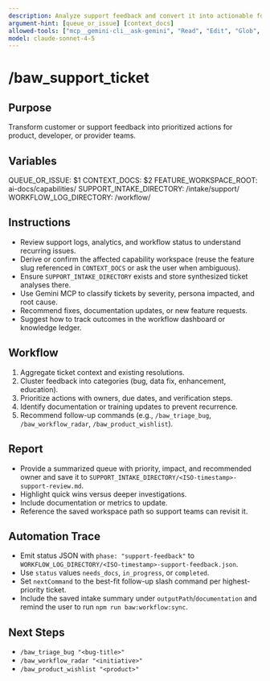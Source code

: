 ```yaml
---
description: Analyze support feedback and convert it into actionable follow-ups
argument-hint: [queue_or_issue] [context_docs]
allowed-tools: ["mcp__gemini-cli__ask-gemini", "Read", "Edit", "Glob", "Grep", "MultiEdit", "Bash"]
model: claude-sonnet-4-5
---
```


# /baw_support_ticket

## Purpose
Transform customer or support feedback into prioritized actions for product, developer, or provider teams.

## Variables
QUEUE_OR_ISSUE: $1
CONTEXT_DOCS: $2
FEATURE_WORKSPACE_ROOT: ai-docs/capabilities/
SUPPORT_INTAKE_DIRECTORY: <feature-workspace>/intake/support/
WORKFLOW_LOG_DIRECTORY: <feature-workspace>/workflow/

## Instructions
- Review support logs, analytics, and workflow status to understand recurring issues.
- Derive or confirm the affected capability workspace (reuse the feature slug referenced in `CONTEXT_DOCS` or ask the user when ambiguous).
- Ensure `SUPPORT_INTAKE_DIRECTORY` exists and store synthesized ticket analyses there.
- Use Gemini MCP to classify tickets by severity, persona impacted, and root cause.
- Recommend fixes, documentation updates, or new feature requests.
- Suggest how to track outcomes in the workflow dashboard or knowledge ledger.

## Workflow
1. Aggregate ticket context and existing resolutions.
2. Cluster feedback into categories (bug, data fix, enhancement, education).
3. Prioritize actions with owners, due dates, and verification steps.
4. Identify documentation or training updates to prevent recurrence.
5. Recommend follow-up commands (e.g., `/baw_triage_bug`, `/baw_workflow_radar`, `/baw_product_wishlist`).

## Report
- Provide a summarized queue with priority, impact, and recommended owner and save it to `SUPPORT_INTAKE_DIRECTORY/<ISO-timestamp>-support-review.md`.
- Highlight quick wins versus deeper investigations.
- Include documentation or metrics to update.
- Reference the saved workspace path so support teams can revisit it.

## Automation Trace
- Emit status JSON with `phase: "support-feedback"` to `WORKFLOW_LOG_DIRECTORY/<ISO-timestamp>-support-feedback.json`.
- Use `status` values `needs_docs`, `in_progress`, or `completed`.
- Set `nextCommand` to the best-fit follow-up slash command per highest-priority ticket.
- Include the saved intake summary under `outputPath`/`documentation` and remind the user to run `npm run baw:workflow:sync`.

## Next Steps
- `/baw_triage_bug "<bug-title>"`
- `/baw_workflow_radar "<initiative>"`
- `/baw_product_wishlist "<product>"`
